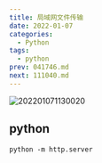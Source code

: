 ```yaml
---
title: 局域网文件传输
date: 2022-01-07
categories:
  - Python
tags:
  - python
prev: 041746.md
next: 111040.md
---
```


![202201071130020](https://gitee.com/snowyan/image/raw/master/2022/202201071130020.png)

<!-- more -->

## python

```shell
python -m http.server
```